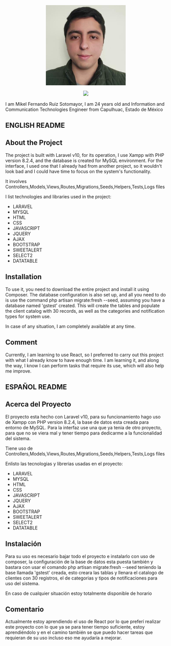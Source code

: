 <p align="center"><img src="https://github.com/MikelMKS/GSTest/blob/master/public/img/mikel.jpeg" width="250" alt="Laravel Logo"></p>

<p align="center">
<a href="www.linkedin.com/in/mikel-ms"><img src="https://img.shields.io/badge/LinkedIn-0077B5?style=for-the-badge&logo=linkedin&logoColor=white"></a>
</p>
I am Mikel Fernando Ruiz Sotomayor, I am 24 years old and Information and Communication Technologies Engineer from Capulhuac, Estado de México

## ENGLISH README

## About the Project

The project is built with Laravel v10, for its operation, I use Xampp with PHP version 8.2.4, and the database is created for MySQL environment.
For the interface, I used one that I already had from another project, so it wouldn't look bad and I could have time to focus on the system's functionality.

It involves Controllers,Models,Views,Routes,Migrations,Seeds,Helpers,Tests,Logs files

I list technologies and libraries used in the project:

- LARAVEL
- MYSQL
- HTML
- CSS
- JAVASCRIPT
- JQUERY
- AJAX
- BOOTSTRAP
- SWEETALERT
- SELECT2
- DATATABLE

## Installation

To use it, you need to download the entire project and install it using Composer. The database configuration is also set up, and all you need to do is use the command php artisan migrate:fresh --seed, assuming you have a database named 'gstest' created. This will create the tables and populate the client catalog with 30 records, as well as the categories and notification types for system use.

In case of any situation, I am completely available at any time.

## Comment

Currently, I am learning to use React, so I preferred to carry out this project with what I already know to have enough time. I am learning it, and along the way, I know I can perform tasks that require its use, which will also help me improve.

## ESPAÑOL README

## Acerca del Proyecto

El proyecto esta hecho con Laravel v10, para su funcionamiento hago uso de Xampp con PHP version 8.2.4, la base de datos esta creada para entorno de MySQL.
Para la interfaz use una que ya tenia de otro proyecto, para que no se viera mal y tener tiempo para dedicarme a la funcionalidad del sistema.

Tiene uso de Controllers,Models,Views,Routes,Migrations,Seeds,Helpers,Tests,Logs files

Enlisto las tecnologias y librerias usadas en el proyecto:

- LARAVEL
- MYSQL
- HTML
- CSS
- JAVASCRIPT
- JQUERY
- AJAX
- BOOTSTRAP
- SWEETALERT
- SELECT2
- DATATABLE

## Instalación

Para su uso es necesario bajar todo el proyecto e instalarlo con uso de composer, la configuración de la base de datos esta puesta también y bastara con usar el comando php artisan migrate:fresh --seed teniendo la base llamada 'gstest' creada, esto creara las tablas y llenara el catalogo de clientes con 30 registros, el de categorias y tipos de notificaciones para uso del sistema.

En caso de cualquier situación estoy totalmente disponible de horario

## Comentario

Actualmente estoy aprendiendo el uso de React por lo que preferí realizar este proyecto con lo que ya se para tener tiempo suficiente, estoy aprendiéndolo y en el camino también se que puedo hacer tareas que requieran de su uso incluso eso me ayudaría a mejorar.
